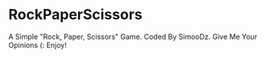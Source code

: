 # RockPaperScissors
A Simple "Rock, Paper, Scissors" Game. Coded By SimooDz.
Give Me Your Opinions (: 
Enjoy!
